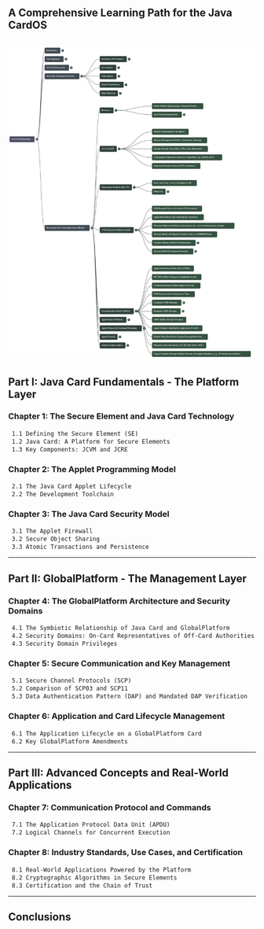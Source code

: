 ## **A Comprehensive Learning Path for the Java CardOS**

![Road Map](https://github.com/PATAKAMURIVENKATAGANESH/Learn-JavaCard-and-JavaCard-OS/blob/master/NotebookLM%20Mind%20Map%20(1).png)
---

## Part I: Java Card Fundamentals - The Platform Layer

  ### Chapter 1: The Secure Element and Java Card Technology
  
     1.1 Defining the Secure Element (SE)
     1.2 Java Card: A Platform for Secure Elements
     1.3 Key Components: JCVM and JCRE
  
  ### Chapter 2: The Applet Programming Model
  
     2.1 The Java Card Applet Lifecycle
     2.2 The Development Toolchain
  
  ### Chapter 3: The Java Card Security Model
  
     3.1 The Applet Firewall
     3.2 Secure Object Sharing
     3.3 Atomic Transactions and Persistence

---

## Part II: GlobalPlatform - The Management Layer

  ### Chapter 4: The GlobalPlatform Architecture and Security Domains
  
     4.1 The Symbiotic Relationship of Java Card and GlobalPlatform
     4.2 Security Domains: On-Card Representatives of Off-Card Authorities
     4.3 Security Domain Privileges
  
  ### Chapter 5: Secure Communication and Key Management
  
     5.1 Secure Channel Protocols (SCP)
     5.2 Comparison of SCP03 and SCP11
     5.3 Data Authentication Pattern (DAP) and Mandated DAP Verification
  
  ### Chapter 6: Application and Card Lifecycle Management
  
     6.1 The Application Lifecycle on a GlobalPlatform Card
     6.2 Key GlobalPlatform Amendments

---

## Part III: Advanced Concepts and Real-World Applications

  ### Chapter 7: Communication Protocol and Commands
  
     7.1 The Application Protocol Data Unit (APDU)
     7.2 Logical Channels for Concurrent Execution
  
  ### Chapter 8: Industry Standards, Use Cases, and Certification
  
     8.1 Real-World Applications Powered by the Platform
     8.2 Cryptographic Algorithms in Secure Elements
     8.3 Certification and the Chain of Trust

---

## Conclusions

